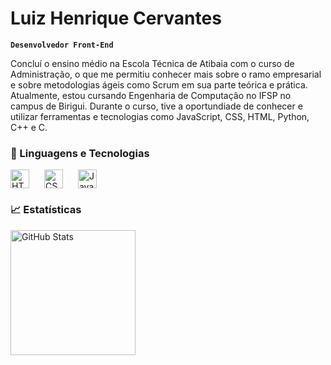 # Luiz Henrique Cervantes

**`Desenvolvedor Front-End`**

Concluí o ensino médio na Escola Técnica de Atibaia com o curso de Administração, o que me permitiu conhecer mais sobre o ramo empresarial e sobre metodologias ágeis como Scrum em sua parte teórica e prática. Atualmente, estou cursando Engenharia de Computação no IFSP no campus de Birigui. Durante o curso, tive a oportundiade de conhecer e utilizar ferramentas e tecnologias como JavaScript, CSS, HTML, Python, C++ e C.

### 🔧 Linguagens e Tecnologias

<img 
    align="center" 
    alt="HTML"
    title="HTML" 
    width="30px" 
    style="padding-right: 20px;" 
    src="https://cdn.jsdelivr.net/gh/devicons/devicon@latest/icons/html5/html5-original.svg" 
/>
<img 
    align="center" 
    alt="CSS" 
    title="CSS"
    width="30px" 
    style="padding-right: 20px;" 
    src="https://cdn.jsdelivr.net/gh/devicons/devicon@latest/icons/css3/css3-original.svg" 
/>
<img 
    align="center"
    alt="JavaScript" 
    title="JavaScript"
    width="30px" 
    style="padding-right: 20px;" 
    src="https://cdn.jsdelivr.net/gh/devicons/devicon@latest/icons/javascript/javascript-original.svg" 
/>
<br/>

### 📈 Estatísticas

<p>

<img 
      align="left" 
      alt="GitHub Stats" 
      height="200" 
      src="https://github-readme-stats.vercel.app/api/top-langs/?username=henriquecervantes&theme=tokyonight&layout=compact&custom_title=Tecnologias&langs_count=9" 
  />

</p>
